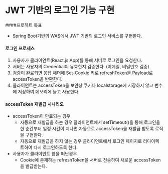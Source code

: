 # JWT 기반의 로그인 기능 구현

####프로젝트 목표
* Spring Boot기반의 WAS에서 JWT 기반의 로그인 서비스를 구현한다.

#### 로그인 프로세스
1. 사용자가 클라이언트(React.js App)를 통해 서버로 로그인을 요청한다.
2. 서버는 사용자의 Credential이 유효한지 검증한다. (이메일, 비밀번호 검증)
3. 검증이 완료되면 응답 헤더에 Set-Cookie 키로 refreshToken을 Payload로 accessToken을 반환한다.
4. 클라이언트는 accessToken을 보안상 쿠키나 localstorage에 저장하지 않고 변수에 저장하여 메모리에 들고 사용한다.

#### accessToken 재발급 시나리오
* accessToken이 만료되는 경우
    * 자동으로 재발급을 하는 경우 클라이언트에서 setTimeout()을 통해 로그인을 한 순간부터 일정 시간이 지나면 자동으로 accessToken을 재발급 받도록 로직을 구현한다.
    * 자동으로 재발급을 하지 않는 경우 클라이언트에서 로그인 페이지로 리다이렉트하여 다시 로그인하도록 한다.
* 사용자가 클라이언트 웹을 떠난경우
    * Cookie에 존재하는 refreshToken을 서버로 전송하여 새로운 accessToken을 발급받는다.
    
